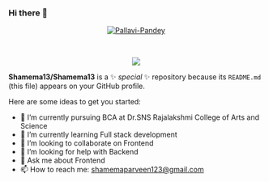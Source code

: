### Hi there 👋
<p align="center">
<!-- 	<a href="https://github.com/Shamema13">
		<img src="https://komarev.com/ghpvc/?username=Shamema13&label=Profile%20views&color=0e75b6&style=flat" alt="Shammema13" />
	-  Head to my portfolio: <a href="https://pp-verse.me" target="_blank">**https://pp-verse.me**</a>
	</a> -->
	<a href="https://github.com/Shamema13">
		<img src="https://img.shields.io/github/followers/Shamema13?label=Followers" alt="Pallavi-Pandey" />
	</a>
</p>
<br/>
<p align="center">
	<a href="https://github.com/Shamema13">
		<img src="https://readme-typing-svg.herokuapp.com?lines=Full+Stack+Developer;A+passionate+student;Competitive+Programmer;Critical+Thinker;Always%20Crafting%20new%20things&center=true&width=380&height=45">
	</a>
</p>



**Shamema13/Shamema13** is a ✨ _special_ ✨ repository because its `README.md` (this file) appears on your GitHub profile.

Here are some ideas to get you started:

- 🔭 I’m currently pursuing BCA at Dr.SNS Rajalakshmi College of Arts and Science
- 🌱 I’m currently learning Full stack development
- 👯 I’m looking to collaborate on Frontend
- 🤔 I’m looking for help with Backend
- 💬 Ask me about Frontend
- 📫 How to reach me: shamemaparveen123@gmail.com

